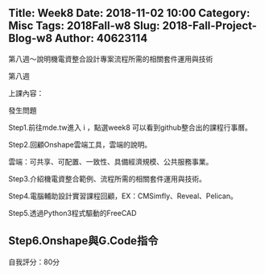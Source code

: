 Title: Week8
Date: 2018-11-02 10:00
Category: Misc
Tags: 2018Fall-w8
Slug: 2018-Fall-Project-Blog-w8
Author: 40623114
---

第八週～說明機電資整合設計專案流程所需的相關套件運用與技術

<!-- PELICAN_END_SUMMARY -->

第八週

[上課影片]:https://www.youtube.com/watch?v=yAzfQm2gBEQ

上課內容：

發生問題

Step1.前往mde.tw進入 i  ，點選week8 可以看到github整合出的課程行事曆。

Step2.回顧Onshape雲端工具，雲端的說明。

雲端：可共享、可配置、一致性、具備經濟規模、公共服務事業。

Step3.介紹機電資整合範例、流程所需的相關套件運用與技術。

Step4.電腦輔助設計實習課程回顧，EX：CMSimfly、Reveal、Pelican。

Step5.透過Python3程式驅動的FreeCAD

Step6.Onshape與G.Code指令
---------------------------------

自我評分：80分

